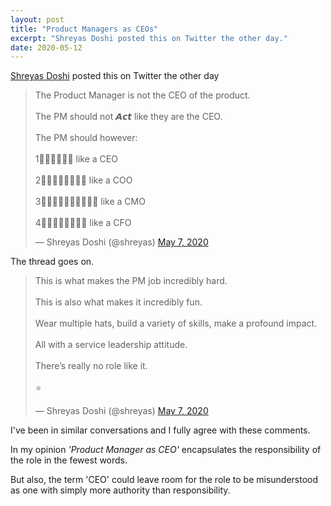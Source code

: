 ```yaml
---
layout: post
title: "Product Managers as CEOs"
excerpt: "Shreyas Doshi posted this on Twitter the other day."
date: 2020-05-12
---
```


[Shreyas Doshi](https://twitter.com/shreyas) posted this on Twitter the other day

<blockquote class="twitter-tweet"><p lang="en" dir="ltr">The Product Manager is not the CEO of the product.<br><br>The PM should not 𝘼𝙘𝙩 like they are the CEO.<br><br>The PM should however:<br><br>1⃣𝙏𝙝𝙞𝙣𝙠 like a CEO<br><br>2⃣𝙀𝙭𝙚𝙘𝙪𝙩𝙚 like a COO<br><br>3⃣𝙎𝙩𝙤𝙧𝙮𝙩𝙚𝙡𝙡 like a CMO<br><br>4⃣𝘿𝙚𝙡𝙞𝙫𝙚𝙧 like a CFO</p>&mdash; Shreyas Doshi (@shreyas) <a href="https://twitter.com/shreyas/status/1258212702087864320?ref_src=twsrc%5Etfw">May 7, 2020</a></blockquote> <script async src="https://platform.twitter.com/widgets.js" charset="utf-8"></script>

The thread goes on.

<blockquote class="twitter-tweet"><p lang="en" dir="ltr">This is what makes the PM job incredibly hard.<br><br>This is also what makes it incredibly fun.<br><br>Wear multiple hats, build a variety of skills, make a profound impact.<br><br>All with a service leadership attitude.<br><br>There’s really no role like it.<br><br>⭐️</p>&mdash; Shreyas Doshi (@shreyas) <a href="https://twitter.com/shreyas/status/1258212703442616320?ref_src=twsrc%5Etfw">May 7, 2020</a></blockquote> <script async src="https://platform.twitter.com/widgets.js" charset="utf-8"></script>

I've been in similar conversations and I fully agree with these comments.

In my opinion _'Product Manager as CEO'_ encapsulates the responsibility of the role in the fewest words. 

But also, the term 'CEO' could leave room for the role to be misunderstood as one with simply more authority than responsibility.
